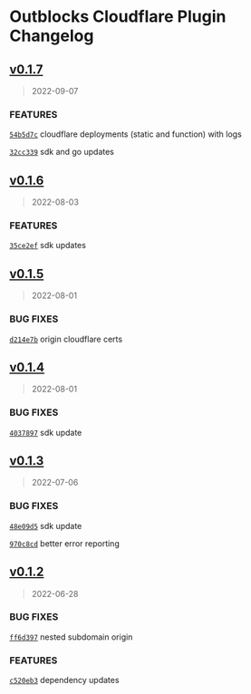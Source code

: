 # Outblocks Cloudflare Plugin Changelog

## [v0.1.7](https://github.com/outblocks/cli-plugin-cloudflare/compare/v0.1.6...v0.1.7)

> 2022-09-07

### FEATURES

[`54b5d7c`](https://github.com/outblocks/cli-plugin-cloudflare/commit/54b5d7c9cff9e562b84e49f5e75651616ed8a1aa) cloudflare deployments (static and function) with logs

[`32cc339`](https://github.com/outblocks/cli-plugin-cloudflare/commit/32cc339720da9b00b1cc698869a1fdde3481fe65) sdk and go updates

## [v0.1.6](https://github.com/outblocks/cli-plugin-cloudflare/compare/v0.1.5...v0.1.6)

> 2022-08-03

### FEATURES

[`35ce2ef`](https://github.com/outblocks/cli-plugin-cloudflare/commit/35ce2ef6767775b94b36dfe5d5016db2ceea15fa) sdk updates

## [v0.1.5](https://github.com/outblocks/cli-plugin-cloudflare/compare/v0.1.4...v0.1.5)

> 2022-08-01

### BUG FIXES

[`d214e7b`](https://github.com/outblocks/cli-plugin-cloudflare/commit/d214e7b9184f42ebb25e3054b4b576dc5c65f0ba) origin cloudflare certs

## [v0.1.4](https://github.com/outblocks/cli-plugin-cloudflare/compare/v0.1.3...v0.1.4)

> 2022-08-01

### BUG FIXES

[`4037897`](https://github.com/outblocks/cli-plugin-cloudflare/commit/403789721d2213f3947e55ec4a5d2c81a00a2ecf) sdk update

## [v0.1.3](https://github.com/outblocks/cli-plugin-cloudflare/compare/v0.1.2...v0.1.3)

> 2022-07-06

### BUG FIXES

[`48e09d5`](https://github.com/outblocks/cli-plugin-cloudflare/commit/48e09d523ef9ba2a9f550c27b7caaada497624fe) sdk update

[`970c8cd`](https://github.com/outblocks/cli-plugin-cloudflare/commit/970c8cd8e43658f7f7e3ecf141ee379d16608e9b) better error reporting

## [v0.1.2](https://github.com/outblocks/cli-plugin-cloudflare/compare/v0.1.1...v0.1.2)

> 2022-06-28

### BUG FIXES

[`ff6d397`](https://github.com/outblocks/cli-plugin-cloudflare/commit/ff6d3975e26159a7ebe48b6c6cad16bc35a9c8ab) nested subdomain origin

### FEATURES

[`c520eb3`](https://github.com/outblocks/cli-plugin-cloudflare/commit/c520eb396dc7041014e707d59807bb56be4c645b) dependency updates
